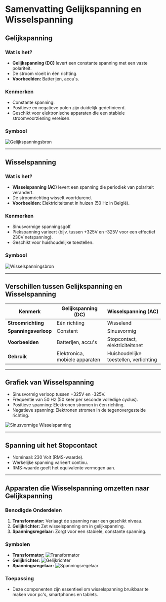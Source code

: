 # Samenvatting Gelijkspanning en Wisselspanning

## Gelijkspanning

### Wat is het?
- **Gelijkspanning (DC)** levert een constante spanning met een vaste polariteit.
- De stroom vloeit in één richting.
- **Voorbeelden:** Batterijen, accu's.

### Kenmerken
- Constante spanning.
- Positieve en negatieve polen zijn duidelijk gedefinieerd.
- Geschikt voor elektronische apparaten die een stabiele stroomvoorziening vereisen.

### Symbool
![Gelijkspanningsbron](https://encrypted-tbn0.gstatic.com/images?q=tbn:ANd9GcSdbW9auqnmTM-HPyOuqUXmOWmAEmYyjNtikA&s)

---

## Wisselspanning

### Wat is het?
- **Wisselspanning (AC)** levert een spanning die periodiek van polariteit verandert.
- De stroomrichting wisselt voortdurend.
- **Voorbeelden:** Elektriciteitsnet in huizen (50 Hz in België).

### Kenmerken
- Sinusvormige spanningsgolf.
- Piekspanning varieert (bijv. tussen +325V en -325V voor een effectief 230V netspanning).
- Geschikt voor huishoudelijke toestellen.

### Symbool
![Wisselspanningsbron](https://set.kuleuven.be/voorkennis/blik-op-fysica/cursus/pictures/8_1_2_DC.png)

---

## Verschillen tussen Gelijkspanning en Wisselspanning
| Kenmerk                | Gelijkspanning (DC)         | Wisselspanning (AC)         |
|------------------------|-----------------------------|-----------------------------|
| **Stroomrichting**    | Eén richting                | Wisselend                   |
| **Spanningsverloop**  | Constant                    | Sinusvormig                 |
| **Voorbeelden**       | Batterijen, accu's          | Stopcontact, elektriciteitsnet|
| **Gebruik**           | Elektronica, mobiele apparaten | Huishoudelijke toestellen, verlichting |

---

## Grafiek van Wisselspanning
- Sinusvormig verloop tussen +325V en -325V.
- Frequentie van 50 Hz (50 keer per seconde volledige cyclus).
- Positieve spanning: Elektronen stromen in één richting.
- Negatieve spanning: Elektronen stromen in de tegenovergestelde richting.

![Sinusvormige Wisselspanning](https://upload.wikimedia.org/wikipedia/commons/4/4c/230volt_50Hz.svg)

---

## Spanning uit het Stopcontact
- Nominaal: 230 Volt (RMS-waarde).
- Werkelijke spanning varieert continu.
- RMS-waarde geeft het equivalente vermogen aan.

---

## Apparaten die Wisselspanning omzetten naar Gelijkspanning

### Benodigde Onderdelen
1. **Transformator:** Verlaagt de spanning naar een geschikt niveau.
2. **Gelijkrichter:** Zet wisselspanning om in gelijkspanning.
3. **Spanningsregelaar:** Zorgt voor een stabiele, constante spanning.

### Symbolen
- **Transformator:** ![Transformator](https://encrypted-tbn0.gstatic.com/images?q=tbn:ANd9GcRc_eaQ16gDnIT78ANMRWhRLhT9yg1h2jW0cg&s)
- **Gelijkrichter:** ![Gelijkrichter](https://www.uploadarchief.net/files/download/brugcel.jpg)
- **Spanningsregelaar:** ![Spanningsregelaar](https://static.vecteezy.com/ti/gratis-vector/p1/10043746-spanningsregelaar-ic-met-symbool-eps-10-gratis-vector.jpg)

### Toepassing
- Deze componenten zijn essentieel om wisselspanning bruikbaar te maken voor pc's, smartphones en tablets.


